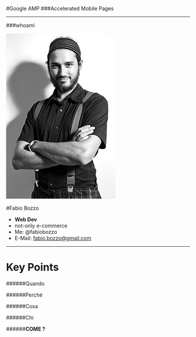 #Google AMP
###Accelerated Mobile Pages

---

###whoami

<div class="row">
<div class="col-4">

![ME](./assets/fabiob.jpg)

</div>
<div class="col-8">

#Fabio Bozzo

* **Web Dev**
* not-only e-commerce
* Me: @fabiobozzo
* E-Mail: fabio.bozzo@gmail.com

</div>
</div>

---

# Key Points

######Quando

######Perché

######Cosa

######Chi

######__COME ?__